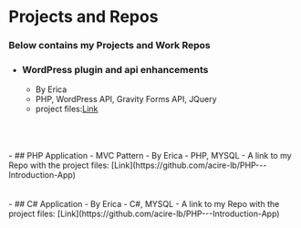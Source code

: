 # Projects and Repos
### Below contains my Projects and Work Repos


- ### WordPress plugin and api enhancements
  -  By Erica
  -  PHP, WordPress API, Gravity Forms API, JQuery
  -  project files:[Link](https://github.com/acire-lb/PHP---WordPress-Plugin)
<br>
<br>
<br>
- ## PHP Application - MVC Pattern
  -   By Erica
  -   PHP, MYSQL
  -   A link to my Repo with the project files: [Link](https://github.com/acire-lb/PHP---Introduction-App)
<br>
<br>
<br>
- ## C# Application 
  -   By Erica
  -   C#, MYSQL
  -   A link to my Repo with the project files: [Link](https://github.com/acire-lb/PHP---Introduction-App)
